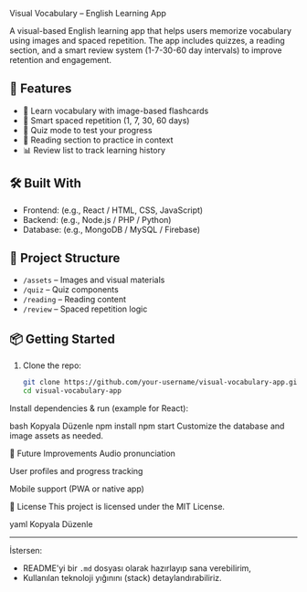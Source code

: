  Visual Vocabulary – English Learning App

A visual-based English learning app that helps users memorize vocabulary using images and spaced repetition. The app includes quizzes, a reading section, and a smart review system (1-7-30-60 day intervals) to improve retention and engagement.

## 🚀 Features

- 🧠 Learn vocabulary with image-based flashcards
- 🔁 Smart spaced repetition (1, 7, 30, 60 days)
- 📝 Quiz mode to test your progress
- 📖 Reading section to practice in context
- 📊 Review list to track learning history

## 🛠️ Built With

- Frontend: (e.g., React / HTML, CSS, JavaScript)
- Backend: (e.g., Node.js / PHP / Python)
- Database: (e.g., MongoDB / MySQL / Firebase)

## 📂 Project Structure

- `/assets` – Images and visual materials
- `/quiz` – Quiz components
- `/reading` – Reading content
- `/review` – Spaced repetition logic

## 📦 Getting Started

1. Clone the repo:
   ```bash
   git clone https://github.com/your-username/visual-vocabulary-app.git
   cd visual-vocabulary-app
Install dependencies & run (example for React):

bash
Kopyala
Düzenle
npm install
npm start
Customize the database and image assets as needed.

📌 Future Improvements
Audio pronunciation

User profiles and progress tracking

Mobile support (PWA or native app)

📄 License
This project is licensed under the MIT License.

yaml
Kopyala
Düzenle

---

İstersen:

- README'yi bir `.md` dosyası olarak hazırlayıp sana verebilirim,
- Kullanılan teknoloji yığınını (stack) detaylandırabiliriz.
